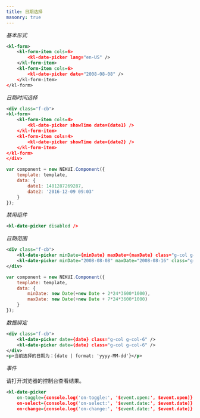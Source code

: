 ```yaml
---
title: 日期选择
masonry: true
---
```


<!-- demo_start -->
*基本形式*
<div class="m-example"></div>

```xml
<kl-form>
    <kl-form-item cols=6>
        <kl-date-picker lang="en-US" />
    </kl-form-item>
    <kl-form-item cols=6>
        <kl-date-picker date="2008-08-08" />
    </kl-form-item>
</kl-form>
```
<!-- demo_end -->

<!-- demo_start -->
*日期时间选择*
<div class="m-example"></div>

```xml
<div class="f-cb">
<kl-form>
    <kl-form-item cols=4>
        <kl-date-picker showTime date={date1} />
    </kl-form-item>
    <kl-form-item cols=4>
        <kl-date-picker showTime date={date2} />
    </kl-form-item>
</kl-form>
</div>
```

```javascript
var component = new NEKUI.Component({
    template: template,
    data: {
        date1: 1481287269287,
        date2: '2016-12-09 09:03'
    }
});
```
<!-- demo_end -->

<!-- demo_start -->
*禁用组件*
<div class="m-example"></div>

```xml
<kl-date-picker disabled />
```
<!-- demo_end -->

<!-- demo_start -->
*日期范围*
<div class="m-example"></div>

```xml
<div class="f-cb">
    <kl-date-picker minDate={minDate} maxDate={maxDate} class="g-col g-col-6" />
    <kl-date-picker minDate="2008-08-08" maxDate="2008-08-16" class="g-col g-col-6" />
</div>
```

```javascript
var component = new NEKUI.Component({
    template: template,
    data: {
        minDate: new Date(+new Date + 2*24*3600*1000),
        maxDate: new Date(+new Date + 7*24*3600*1000)
    }
});
```
<!-- demo_end -->

<!-- demo_start -->
*数据绑定*
<div class="m-example"></div>

```xml
<div class="f-cb">
    <kl-date-picker date={date} class="g-col g-col-6" />
    <kl-date-picker date={date} class="g-col g-col-6" />
</div>
<p>当前选择的日期为：{date | format: 'yyyy-MM-dd'}</p>
```
<!-- demo_end -->

<!-- demo_start -->
*事件*

请打开浏览器的控制台查看结果。

<div class="m-example"></div>

```xml
<kl-date-picker
    on-toggle={console.log('on-toggle:', '$event.open:', $event.open)}
    on-select={console.log('on-select:', '$event.date:', $event.date)}
    on-change={console.log('on-change:', '$event.date:', $event.date)} />
```
<!-- demo_end -->
